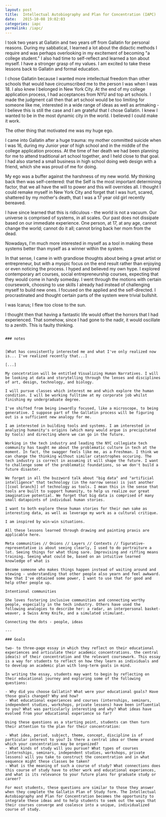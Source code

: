 ```yaml
---
layout: post
title:  Intellectual Autobiography and Plan for Concentration (IAPC)
date:   2015-10-08 19:02:03
categories: iapc
permalink: /iapc/
---
```


I took two years at Gallatin and two years off from Gallatin for personal reasons. During my sabbatical, I learned a lot about the didactic methods I require and was perhaps overlooking in my excitement of becoming "a college student." I also had time to self-reflect and learned a ton about myself. I have a stronger grasp of my values. I am excited to take these lessons back to Gallatin and formal education.

I chose Gallatin because I wanted more intellectual freedom than other schools that would have circumscribed me to the person I was when I was 18. I also knew I belonged in New York City. At the end of my college application process, I had acceptances from NYU and top art schools. I made the judgment call then that art school would be too limiting for someone like me, interested in a wide range of ideas as well as artmaking - I believe this is still the case and I am grateful that I chose Gallatin. I knew I wanted to be in the most dynamic city in the world. I believed I could make it work.

The other thing that motivated me was my huge ego.

I came into Gallatin after a huge trauma: my mother committed suicide when I was 16, during my Junior year of high school and in the middle of the college application process. At the time of her death we had been planning for me to attend traditional art school together, and I held close to that goal. I had also started a small business in high school doing web design with a friend, which she was proud of me for doing.

My ego was a buffer against the harshness of my new world. My thinking back then was self-centered: that the Self is the most important determining factor, that we all have the will to power and this will overrides all. I thought I could remake myself in New York City and forget that I was hurt, scared, shattered by my mother's death, that I was a 17 year old girl recently bereaved.

I have since learned that this is ridiculous - the world is not a vacuum. Our universe is comprised of systems, in all scales. Our past does not dissipate based on our immediate experience. One person, at 17, at any age, cannot change the world; cannot do it all; cannot bring back her mom from the dead.

Nowadays, I'm much more interested in myself as a tool in making these systems better than myself as a winner within the system. 

In that sense, I came in with grandiose thoughts about being a great artist or entrepreneur, but with a myopic focus on the end result rather than enjoying or even noticing the process. I hyped and believed my own hype. I explored contemporary art courses, social entrepreneurship courses, expecting that they would come in handy someday. I went through the motions with certain coursework, choosing to use skills I already had instead of challenging myself to build new ones. I focused on the applied and the self-directed. I procrastinated and thought certain parts of the system were trivial bullshit.

I was Icarus; I flew too close to the sun.

I thought then that having a fantastic life would offset the horrors that I had experienced. That somehow, since I had gone to the nadir, it would oscillate to a zenith. This is faulty thinking.


~~~

### notes


[What has consistently interested me and what I've only realized now is... I've realized recently that...]

[...]

My concetration will be entitled Visualizing Human Narratives. I will be looking at data and storytelling through the lenses and disciplines of art, design, technology, and biology.

I will pursue classes which interest me and which explore the human condition. I will be working fulltime at my corporate job whilst finishing my undergraduate degree.

I've shifted from being inwardly focused, like a microscope, to being generative. I suppose part of the Gallatin process will be figuring out is a sufficient new analogy for me. 

I am interested in building tools and systems. I am interested in analyzing humanity's origins (which many would argue is precipitated by tools) and directing where we can go in the future.

Working in the tech industry and leading the NYC collegiate tech community has taught me about the problematic culture in tech at the moment. In fact, the swagger feels like me, as a Freshman. I think we can change the thinking without similar catastrophes occuring. The tech industry is correct in assuming it will shape the future. I want to challenge some of the problematic foundations, so we don't build a future disaster.

We forget in all the buzzword talk about "big data" and "artificial intelligence" that technology (in the narrow sense) is just another [[cool branch]] of technology as tools. I mean this in the sense that tools are built to support humanity, to help us realize our great imaginative potential. We forget that big data is comprised of many small datapoints of individual human stories.

I want to both explore these human stories for their own sake as interesting data, as well as leverage my work as a cultural critique.

I am inspired by win-win situations.

All these lessons learned through drawing and painting praxis are applicable here.

Meta communities // Onions // Layers // Contexts // figurative-representative is about seeing clearly, I used to do portraiture a lot. Seeing things for what thing sare. Improvising and riffing means training. Seeing what could be, based on an intuitive learned knowledge of what is

Become someone who makes things happen instead of waiting around and stewing - understanding that other people also yearn and feel awkward. Now that I've obtained some power, I want to use that for good and help other people up.

Intentional communities

She loves fostering inclusive communities and connecting worthy people, especially in the tech industry. Others have used the following analogies to describe her: a radar, an interpersonal basket-weaver, a Swiss Army Knife, and a simulated stimulant.

Connecting the dots - people, ideas

---

### Goals

two- to three-page essay in which they reflect on their educational experiences and articulate their academic concentrations. the central idea(s) of their concentration and the relevant coursework. This essay is a way for students to reflect on how they learn as individuals and to develop an academic plan with long-term goals in mind. 

In writing the essay, students may want to begin by reflecting on their educational journey and exploring some of the following questions:

- Why did you choose Gallatin? What were your educational goals? Have those goals changed? Why and how?
- What educational experiences and courses (internships, seminars, independent studies, workshops, private lessons) have been influential to you? What was particularly interesting and why? What ideas have evolved from your educational experience so far?

Using these questions as a starting point, students can then turn their attention to the plan for their concentration:

- What idea, period, subject, theme, concept, discipline is of particular interest to you? Is there a central idea or theme around which your concentration may be organized?
- What kinds of study will you pursue? What types of courses (internships, seminars, independent studies, workshops, private lessons) will you take to construct the concentration and in what sequence might these classes be taken?
- What is the meaning of such a course of study? What connections does this course of study have to other work and educational experiences, and what is its relevance to your future plans for graduate study or career?

For most students, these questions are similar to those they answer when they complete the Gallatin Plan of Study form. The Intellectual Autobiography and Plan for Concentration becomes the opportunity to integrate these ideas and to help students to seek out the ways that their courses converge and coalesce into a unique, individualized course of study.
